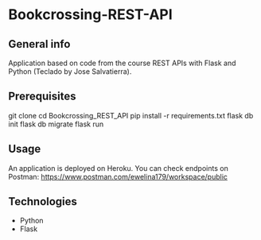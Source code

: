 # Bookcrossing-REST-API

## General info

Application based on code from the course REST APIs with Flask and Python (Teclado by Jose Salvatierra).

## Prerequisites

git clone
cd Bookcrossing_REST_API
pip install -r requirements.txt
flask db init
flask db migrate
flask run



## Usage

An application is deployed on Heroku. 
You can check endpoints on Postman:
https://www.postman.com/ewelina179/workspace/public

## Technologies

- Python
- Flask
